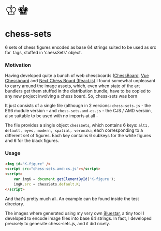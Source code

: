 ![White King](https://raw.githubusercontent.com/sandy98/chess-sets/master/test/wk.png)![Black King](https://raw.githubusercontent.com/sandy98/chess-sets/master/test/bk.png)

# chess-sets
6 sets of chess figures encoded as base 64 strings suited to be used as src for <img> tags, stuffed in 'chessSets' object.

### Motivation
Having developed quite a bunch of web chessboards ([ChessBoard](https://github.com/sandy98/chess-board), [Vue Chessboard](https://github.com/sandy98/vue-chessboard) and [Next Chess Board (React.js)](https://github.com/sandy98/next-chess-board) I found somewhat unpleasant to carry around the image assets, which, even when state of the art bundlers get them stuffed in the distribution bundle, have to be copied to any new project involving a chess board. So, chess-sets was born

It just consists of a single file (although in 2 versions: `chess-sets.js` - the ES6 module version - and `chess-sets.amd-cs.js` - the CJS / AMD versión, also suitable to be used with no imports at all - 

The file provides a single object `chessSets`, which contains 6 keys: `alt1, default, eyes, modern, spatial, veronika`, each corresponding to a different set of figures. Each key contains 6 subkeys for the white figures and 6 for the black figures.

### Usage

```html
<img id="K-figure" />
<script src="chess-sets.amd-cs.js"></script>
<script>
    var imgK = document.getElementById('K-figure');
    imgK.src = chessSets.default.K;
</script>
```

And that's pretty much all. An example can be found inside the test directory.

The images where generated using my very own [Bluestar](https://github.com/sandy98/bluestar), a tiny tool I developed to encode image files into base 64 strings. In fact, I developed precisely to generate chess-sets.js, and it did nicely.

